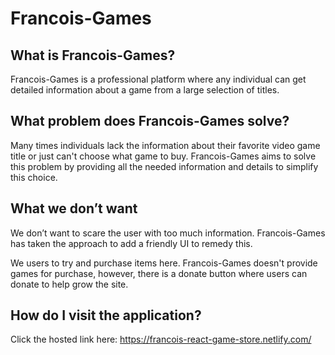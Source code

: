 # Francois-Games

## What is Francois-Games?

Francois-Games is a professional platform where any individual can get detailed information about a game from a large selection of titles.

## What problem does Francois-Games solve?
Many times individuals lack the information about their favorite video game title or just can't choose what game to buy. Francois-Games aims to solve this problem by providing all the needed information and details to simplify this choice.

## What we don’t want
We don’t want to scare the user with too much information. Francois-Games has taken the approach to add a friendly UI to remedy this.

We users to try and purchase items here. Francois-Games doesn't provide games for purchase, however, there is a donate button where users can donate to help grow the site.

## How do I visit the application?
Click the hosted link here: https://francois-react-game-store.netlify.com/

